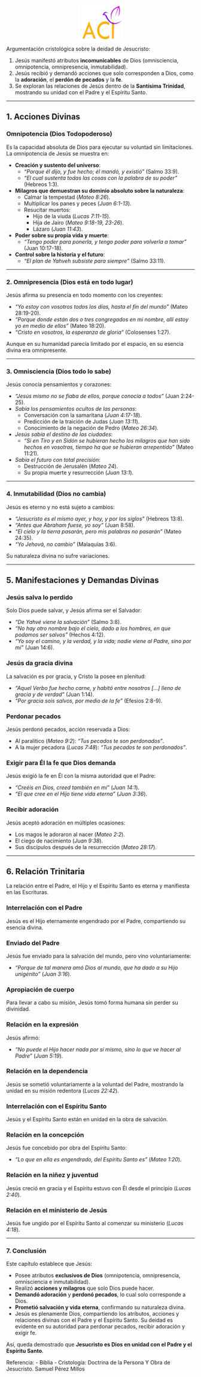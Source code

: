 <p align="center">
  <img src="logo.png" width="120"/>
</p>



Argumentación cristológica sobre la deidad de Jesucristo:  
1. Jesús manifestó atributos **incomunicables** de Dios (omnisciencia, omnipotencia, omnipresencia, inmutabilidad).  
2. Jesús recibió y demandó acciones que solo corresponden a Dios, como la **adoración**, el **perdón de pecados** y la **fe**.  
3. Se exploran las relaciones de Jesús dentro de la **Santísima Trinidad**, mostrando su unidad con el Padre y el Espíritu Santo.  

---

## **1. Acciones Divinas**

### **Omnipotencia (Dios Todopoderoso)**
Es la capacidad absoluta de Dios para ejecutar su voluntad sin limitaciones. La omnipotencia de Jesús se muestra en:  
- **Creación y sustento del universo**:  
  - *“Porque él dijo, y fue hecho; él mandó, y existió”* (Salmo 33:9).  
  - *“El cual sustenta todas las cosas con la palabra de su poder”* (Hebreos 1:3).  
- **Milagros que demuestran su dominio absoluto sobre la naturaleza**:  
  - Calmar la tempestad (*Mateo 8:26*).  
  - Multiplicar los panes y peces (*Juan 6:1-13*).  
  - Resucitar muertos:  
    - Hijo de la viuda (*Lucas 7:11-15*).  
    - Hija de Jairo (*Mateo 9:18-19, 23-26*).  
    - Lázaro (*Juan 11:43*).  
- **Poder sobre su propia vida y muerte**:  
  - *“Tengo poder para ponerla, y tengo poder para volverla a tomar”* (Juan 10:17-18).  
- **Control sobre la historia y el futuro**:  
  - *“El plan de Yahveh subsiste para siempre”* (Salmo 33:11).  

---

### **2. Omnipresencia (Dios está en todo lugar)**
Jesús afirma su presencia en todo momento con los creyentes:  
- *“Yo estoy con vosotros todos los días, hasta el fin del mundo”* (Mateo 28:19-20).  
- *“Porque donde están dos o tres congregados en mi nombre, allí estoy yo en medio de ellos”* (Mateo 18:20).  
- *“Cristo en vosotros, la esperanza de gloria”* (Colosenses 1:27).  

Aunque en su humanidad parecía limitado por el espacio, en su esencia divina era omnipresente.  

---

### **3. Omnisciencia (Dios todo lo sabe)**
Jesús conocía pensamientos y corazones:  
- *“Jesús mismo no se fiaba de ellos, porque conocía a todos”* (Juan 2:24-25).  
- *Sabía los pensamientos ocultos de las personas*:  
  - Conversación con la samaritana (*Juan 4:17-18*).  
  - Predicción de la traición de Judas (*Juan 13:11*).  
  - Conocimiento de la negación de Pedro (*Mateo 26:34*).  
- *Jesús sabía el destino de las ciudades*:  
  - *“Si en Tiro y en Sidón se hubieran hecho los milagros que han sido hechos en vosotras, tiempo ha que se hubieran arrepentido”* (Mateo 11:21).  
- *Sabía el futuro con total precisión*:  
  - Destrucción de Jerusalén (*Mateo 24*).  
  - Su propia muerte y resurrección (*Juan 13:1*).  

---

### **4. Inmutabilidad (Dios no cambia)**
Jesús es eterno y no está sujeto a cambios:  
- *“Jesucristo es el mismo ayer, y hoy, y por los siglos”* (Hebreos 13:8).  
- *“Antes que Abraham fuese, yo soy”* (Juan 8:58).  
- *“El cielo y la tierra pasarán, pero mis palabras no pasarán”* (Mateo 24:35).  
- *“Yo Jehová, no cambio”* (Malaquías 3:6).  

Su naturaleza divina no sufre variaciones.  

---

## **5. Manifestaciones y Demandas Divinas**

### **Jesús salva lo perdido**
Solo Dios puede salvar, y Jesús afirma ser el Salvador:  
- *“De Yahvé viene la salvación”* (Salmo 3:8).  
- *“No hay otro nombre bajo el cielo, dado a los hombres, en que podamos ser salvos”* (Hechos 4:12).  
- *“Yo soy el camino, y la verdad, y la vida; nadie viene al Padre, sino por mí”* (Juan 14:6).  

### **Jesús da gracia divina**
La salvación es por gracia, y Cristo la posee en plenitud:  
- *“Aquel Verbo fue hecho carne, y habitó entre nosotros […] lleno de gracia y de verdad”* (Juan 1:14).  
- *“Por gracia sois salvos, por medio de la fe”* (Efesios 2:8-9).  

### **Perdonar pecados**
Jesús perdonó pecados, acción reservada a Dios:  
- Al paralítico (*Mateo 9:2*): *“Tus pecados te son perdonados”*.  
- A la mujer pecadora (*Lucas 7:48*): *“Tus pecados te son perdonados”*.  

### **Exigir para Él la fe que Dios demanda**
Jesús exigió la fe en Él con la misma autoridad que el Padre:  
- *“Creéis en Dios, creed también en mí”* (*Juan 14:1*).  
- *“El que cree en el Hijo tiene vida eterna”* (*Juan 3:36*).  

### **Recibir adoración**
Jesús aceptó adoración en múltiples ocasiones:  
- Los magos le adoraron al nacer (*Mateo 2:2*).  
- El ciego de nacimiento (*Juan 9:38*).  
- Sus discípulos después de la resurrección (*Mateo 28:17*).  

---

## **6. Relación Trinitaria**
La relación entre el Padre, el Hijo y el Espíritu Santo es eterna y manifiesta en las Escrituras.  

### **Interrelación con el Padre**
Jesús es el Hijo eternamente engendrado por el Padre, compartiendo su esencia divina.  

### **Enviado del Padre**
Jesús fue enviado para la salvación del mundo, pero vino voluntariamente:  
- *“Porque de tal manera amó Dios al mundo, que ha dado a su Hijo unigénito”* (*Juan 3:16*).  

### **Apropiación de cuerpo**
Para llevar a cabo su misión, Jesús tomó forma humana sin perder su divinidad.  

### **Relación en la expresión**
Jesús afirmó:  
- *“No puede el Hijo hacer nada por sí mismo, sino lo que ve hacer al Padre”* (*Juan 5:19*).  

### **Relación en la dependencia**
Jesús se sometió voluntariamente a la voluntad del Padre, mostrando la unidad en su misión redentora (*Lucas 22:42*).  

### **Interrelación con el Espíritu Santo**
Jesús y el Espíritu Santo están en unidad en la obra de salvación.  

### **Relación en la concepción**
Jesús fue concebido por obra del Espíritu Santo:  
- *“Lo que en ella es engendrado, del Espíritu Santo es”* (*Mateo 1:20*).  

### **Relación en la niñez y juventud**
Jesús creció en gracia y el Espíritu estuvo con Él desde el principio (*Lucas 2:40*).  

### **Relación en el ministerio de Jesús**
Jesús fue ungido por el Espíritu Santo al comenzar su ministerio (*Lucas 4:18*).  


---

### **7. Conclusión**
Este capítulo establece que Jesús:  
- Posee atributos **exclusivos de Dios** (omnipotencia, omnipresencia, omnisciencia e inmutabilidad).  
- Realizó **acciones y milagros** que solo Dios puede hacer.  
- **Demandó adoración** y **perdonó pecados**, lo cual solo corresponde a Dios.  
- **Prometió salvación y vida eterna**, confirmando su naturaleza divina.  
- Jesús es plenamente Dios, compartiendo los atributos, acciones y relaciones divinas con el Padre y el Espíritu Santo. Su deidad es evidente en su autoridad para perdonar pecados, recibir adoración y exigir fe.  


Así, queda demostrado que **Jesucristo es Dios en unidad con el Padre y el Espíritu Santo**.  

Referencia: - Biblia
            - Cristología: Doctrina de la Persona Y Obra de Jesucristo. Samuel Pérez Millos
